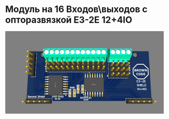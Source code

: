 # Модуль на 16 Входов\выходов c опторазвязкой E3-2E 12+4IO
<img src="/MainBoard/images/Shield_4.png" width="600">


